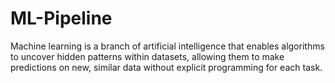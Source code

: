 # ML-Pipeline
Machine learning is a branch of artificial intelligence that enables algorithms to uncover hidden patterns within datasets, allowing them to make predictions on new, similar data without explicit programming for each task.
